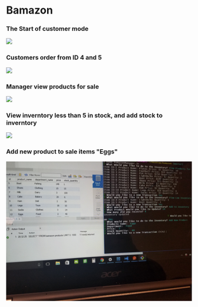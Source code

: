 # Bamazon
<h3> The Start of customer mode </h3>
<img src="images/bamazonCustomer1.jpg">
<h3> Customers order from ID 4 and 5 </h3>
<img src="images/bamazonCustomer2.jpg">
<h3> Manager view products for sale </h3>
<img src="images/bamazonManager1.jpg">
<h3> View inverntory less than 5 in stock, and add stock to inverntory </h3>
<img src="images/bamazonManager2.jpg">
<h3> Add new product to sale items "Eggs" </h3>
<img src="images/bamazonManager3.jpg">
